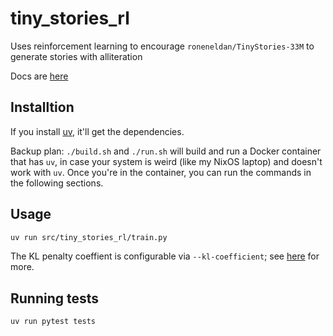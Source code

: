 # tiny_stories_rl

Uses reinforcement learning
to encourage `roneneldan/TinyStories-33M`
to generate stories with alliteration

Docs are [here](https://rl.ehrenborg.dev)

## Installtion

If you install
[uv](https://docs.astral.sh/uv/getting-started/installation/),
it'll get the dependencies.

Backup plan: `./build.sh` and `./run.sh` will build and run a Docker container
that has `uv`, in case your system is weird (like my NixOS laptop)
and doesn't work with `uv`.
Once you're in the container,
you can run the commands in the following sections.

## Usage

```bash
uv run src/tiny_stories_rl/train.py
```

The KL penalty coeffient is configurable via `--kl-coefficient`;
see [here](https://rl.ehrenborg.dev/what_is_the_kl_penalty.html) for more.

## Running tests

```bash
uv run pytest tests
```
